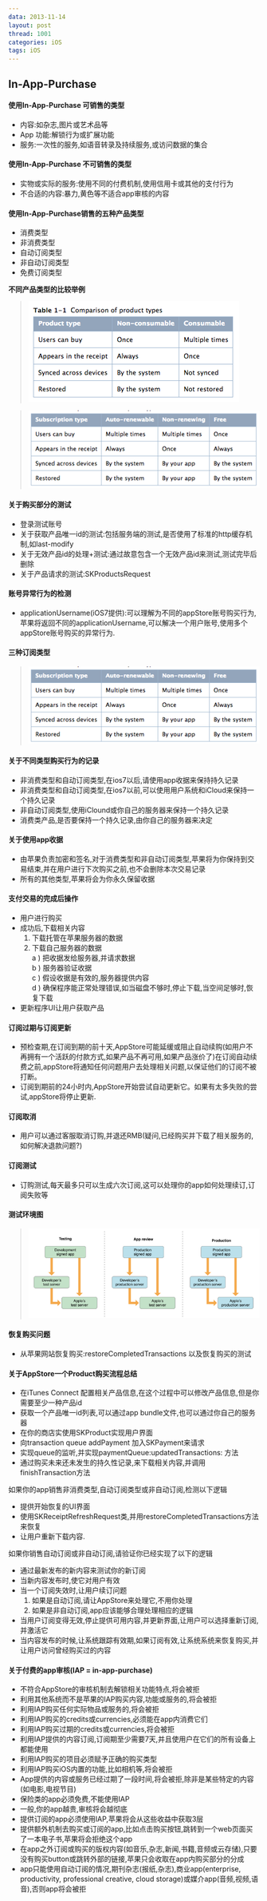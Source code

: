 ```yaml
---
data: 2013-11-14
layout: post
thread: 1001
categories: iOS
tags: iOS
---
```


## In-App-Purchase ##

#### 使用In-App-Purchase 可销售的类型  

* 内容:如杂志,图片或艺术品等  
* App 功能:解锁行为或扩展功能  
* 服务:一次性的服务,如语音转录及持续服务,或访问数据的集合

#### 使用In-App-Purchase 不可销售的类型

* 实物或实际的服务:使用不同的付费机制,使用信用卡或其他的支付行为  
* 不合适的内容:暴力,黄色等不适合app审核的内容  

#### 使用In-App-Purchase销售的五种产品类型  

* 消费类型  
* 非消费类型  
* 自动订阅类型  
* 非自动订阅类型  
* 免费订阅类型  

__不同产品类型的比较举例__
><img Src="../album/ios开发/In-App-Purchase/In-App-Purchase-1.png"/>  

><img Src="../album/ios开发/In-App-Purchase/In-App-Purchase-2.png"/>

#### 关于购买部分的测试
* 登录测试账号
* 关于获取产品唯一id的测试:包括服务端的测试,是否使用了标准的http缓存机制,如last-modify  
* 关于无效产品id的处理+测试:通过故意包含一个无效产品id来测试,测试完毕后删除  
* 关于产品请求的测试:SKProductsRequest  


#### 账号异常行为的检测  
* applicationUsername(iOS7提供):可以理解为不同的appStore账号购买行为,苹果将返回不同的applicationUsername,可以解决一个用户账号,使用多个appStore账号购买的异常行为.

#### 三种订阅类型  
><img Src="../album/ios开发/In-App-Purchase/In-App-Purchase-2.png"/>

#### 关于不同类型购买行为的记录  
* 非消费类型和自动订阅类型,在ios7以后,请使用app收据来保持持久记录  
* 非消费类型和自动订阅类型,在ios7以前,可以使用用户系统和iCloud来保持一个持久记录  
* 非自动订阅类型,使用iClound或你自己的服务器来保持一个持久记录  
* 消费类产品,是否要保持一个持久记录,由你自己的服务器来决定  

#### 关于使用app收据
* 由苹果负责加密和签名,对于消费类型和非自动订阅类型,苹果将为你保持到交易结束,并在用户进行下次购买之前,也不会删除本次交易记录  
* 所有的其他类型,苹果将会为你永久保留收据  

#### 支付交易的完成后操作  
* 用户进行购买  
* 成功后,下载相关内容    
  1. 下载托管在苹果服务器的数据  
  2. 下载自己服务器的数据  
     a ) 把收据发给服务器,并请求数据  
     b ) 服务器验证收据  
     c ) 假设收据是有效的,服务器提供内容  
     d ) 确保程序能正常处理错误,如当磁盘不够时,停止下载,当空间足够时,恢复下载   
* 更新程序UI让用户获取产品  

#### 订阅过期与订阅更新  
* 预检查期,在订阅到期的前十天,AppStore可能延缓或阻止自动续购(如用户不再拥有一个活跃的付款方式,如果产品不再可用,如果产品涨价了)在订阅自动续费之前,appStore将通知任何问题用户去处理相关问题,以保证他们的订阅不被打断。
* 订阅到期前的24小时内,AppStore开始尝试自动更新它。如果有太多失败的尝试,appStore将停止更新.

#### 订阅取消  
* 用户可以通过客服取消订购,并退还RMB(疑问,已经购买并下载了相关服务的,如何解决退款问题?)

#### 订阅测试  
* 订购测试,每天最多只可以生成六次订阅,这可以处理你的app如何处理续订,订阅失败等

#### 测试环境图  
><img Src="../album/ios开发/In-App-Purchase/In-App-Purchase-4.png"/>

#### 恢复购买问题  
* 从苹果网站恢复购买:restoreCompletedTransactions 以及恢复购买的测试

#### 关于AppStore一个Product购买流程总结
* 在iTunes Connect 配置相关产品信息,在这个过程中可以修改产品信息,但是你需要至少一种产品id
* 获取一个产品唯一id列表,可以通过app bundle文件,也可以通过你自己的服务器
* 在你的商店实使用SKProduct实现用户界面  
* 向transaction queue addPayment 加入SKPayment来请求
* 实现queue的监听,并实现paymentQueue:updatedTransactions: 方法
* 通过购买未来还未发生的持久性记录,来下载相关内容,并调用finishTransaction方法  

如果你的app销售非消费类型,自动订阅类型或非自动订阅,检测以下逻辑  

* 提供开始恢复的UI界面  
* 使用SKReceiptRefreshRequest类,并用restoreCompletedTransactions方法来恢复  
* 让用户重新下载内容.  

如果你销售自动订阅或非自动订阅,请验证你已经实现了以下的逻辑  

* 通过最新发布的新内容来测试你的新订阅  
* 当新内容发布时,使它对用户有效
* 当一个订阅失效时,让用户续订问题  
	1. 如果是自动订阅,请让AppStore来处理它,不用你处理  
	2. 如果是非自动订阅,app应该能够合理处理相应的逻辑  
* 当用户订阅变得无效,停止提供可用内容,并更新界面,让用户可以选择重新订阅,并激活它  
* 当内容发布的时候,让系统跟踪有效期,如果订阅有效,让系统系统来恢复购买,并让用户访问曾经购买过的内容  

#### 关于付费的app审核(IAP = in-app-purchase)
* 不符合AppStore的审核机制去解锁相关功能特点,将会被拒
* 利用其他系统而不是苹果的IAP购买内容,功能或服务的,将会被拒
* 利用IAP购买任何实际物品或服务的,将会被拒
* 利用IAP购买的credits或currencies,必须能在app内消费它们
* 利用IAP购买过期的credits或currencies,将会被拒
* 利用IAP提供的内容订阅,订阅期至少需要7天,并且使用户在它们的所有设备上都能使用
* 利用IAP购买的项目必须赋予正确的购买类型
* 利用IAP购买iOS内置的功能,比如相机等,将会被拒
* App提供的内容或服务已经过期了一段时间,将会被拒,除非是某些特定的内容(如电影,电视节目)
* 保险类的app必须免费,不能使用IAP
* 一般,你的app越贵,审核将会越彻底
* 提供订阅的app必须使用IAP,苹果将会从这些收益中获取3层
* 提供额外机制去购买或订阅的app,比如点击购买按钮,跳转到一个web页面买了一本电子书,苹果将会拒绝这个app
* 在app之外订阅或购买的版权内容(如音乐,杂志,新闻,书籍,音频或云存储),只要没有购买button或跳转外部的链接,苹果只会收取在app内购买部分的分成
* app只能使用自动订阅的情况,期刊杂志(报纸,杂志),商业app(enterprise, productivity, professional creative, cloud storage)或媒介app(音频,视频,语音),否则app将会被拒

